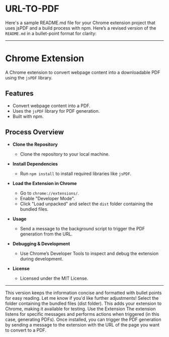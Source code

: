 # URL-TO-PDF

Here's a sample README.md file for your Chrome extension project that uses jsPDF and a build process with npm.
Here’s a revised version of the `README.md` in a bullet-point format for clarity:

---

# Chrome Extension

A Chrome extension to convert webpage content into a downloadable PDF using the `jsPDF` library.

## Features
- Convert webpage content into a PDF.
- Uses the `jsPDF` library for PDF generation.
- Built with npm.

## Process Overview

- **Clone the Repository**
  - Clone the repository to your local machine.

- **Install Dependencies**
  - Run `npm install` to install required libraries like `jsPDF`.

- **Load the Extension in Chrome**
  - Go to `chrome://extensions/`.
  - Enable "Developer Mode".
  - Click "Load unpacked" and select the `dist` folder containing the bundled files.

- **Usage**
  - Send a message to the background script to trigger the PDF generation from the URL.

- **Debugging & Development**
  - Use Chrome’s Developer Tools to inspect and debug the extension during development.

- **License**
  - Licensed under the MIT License.

---

This version keeps the information concise and formatted with bullet points for easy reading. Let me know if you'd like further adjustments!
Select the folder containing the bundled files (dist folder). This adds your extension to Chrome, making it available for testing.
Use the Extension
The extension listens for specific messages and performs actions when triggered (in this case, generating PDFs). Once installed, you can trigger the PDF generation by sending a message to the extension with the URL of the page you want to convert to a PDF.


